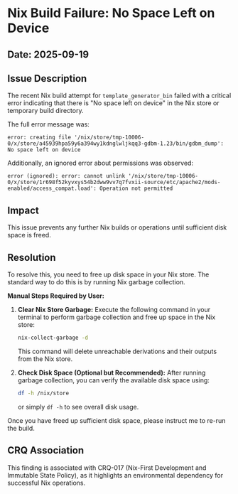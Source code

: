 # Nix Build Failure: No Space Left on Device

## Date: 2025-09-19

## Issue Description

The recent Nix build attempt for `template_generator_bin` failed with a critical error indicating that there is "No space left on device" in the Nix store or temporary build directory.

The full error message was:
```
error: creating file '/nix/store/tmp-10006-0/x/store/a45939hpa59y6a394wy1kdnglwljkqq3-gdbm-1.23/bin/gdbm_dump': No space left on device
```

Additionally, an ignored error about permissions was observed:
```
error (ignored): error: cannot unlink '/nix/store/tmp-10006-0/x/store/1r698f52kyvxys54b2dww9vv7q7fvxii-source/etc/apache2/mods-enabled/access_compat.load': Operation not permitted
```

## Impact

This issue prevents any further Nix builds or operations until sufficient disk space is freed.

## Resolution

To resolve this, you need to free up disk space in your Nix store. The standard way to do this is by running Nix garbage collection.

**Manual Steps Required by User:**

1.  **Clear Nix Store Garbage:** Execute the following command in your terminal to perform garbage collection and free up space in the Nix store:
    ```bash
    nix-collect-garbage -d
    ```
    This command will delete unreachable derivations and their outputs from the Nix store.

2.  **Check Disk Space (Optional but Recommended):** After running garbage collection, you can verify the available disk space using:
    ```bash
    df -h /nix/store
    ```
    or simply `df -h` to see overall disk usage.

Once you have freed up sufficient disk space, please instruct me to re-run the build.

## CRQ Association

This finding is associated with CRQ-017 (Nix-First Development and Immutable State Policy), as it highlights an environmental dependency for successful Nix operations.
